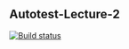 ## Autotest-Lecture-2
[![Build status](https://ci.appveyor.com/api/projects/status/n0d8cku3itrxqmb8?svg=true)](https://ci.appveyor.com/project/Maximkuznets/autotest-lecture-2-32irj)
